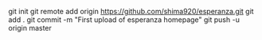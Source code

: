 git init
git remote add origin https://github.com/shima920/esperanza.git
git add .
git commit -m "First upload of esperanza homepage"
git push -u origin master
